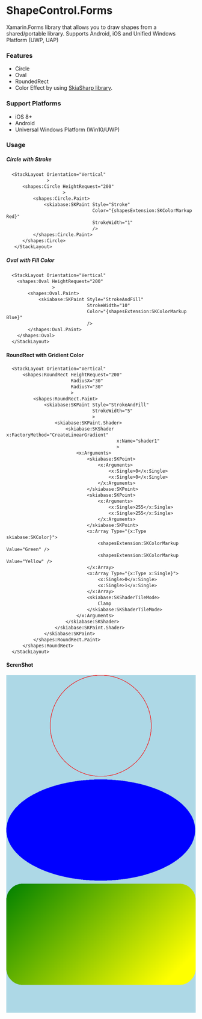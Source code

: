 # ShapeControl.Forms

Xamarin.Forms library that allows you to draw shapes from a shared/portable library.
Supports Android, iOS and Unified Windows Platform (UWP, UAP)

### Features

* Circle
* Oval
* RoundedRect
* Color Effect by using [SkiaSharp library](https://github.com/mono/SkiaSharp).

### Support Platforms

* iOS 8+
* Android
* Universal Windows Platform (Win10/UWP)

### Usage

##### Circle with Stroke

```
  <StackLayout Orientation="Vertical"
               >
      <shapes:Circle HeightRequest="200"
                     >
          <shapes:Circle.Paint>
              <skiabase:SKPaint Style="Stroke"
                                Color="{shapesExtension:SKColorMarkup Red}"
                                StrokeWidth="1"
                                />
          </shapes:Circle.Paint>
      </shapes:Circle>
   </StackLayout>
```

##### Oval with Fill Color

```
  <StackLayout Orientation="Vertical"
    <shapes:Oval HeightRequest="200"
                 >
        <shapes:Oval.Paint>
            <skiabase:SKPaint Style="StrokeAndFill"
                              StrokeWidth="10"
                              Color="{shapesExtension:SKColorMarkup Blue}"
                              />
        </shapes:Oval.Paint>
    </shapes:Oval>
  </StackLayout>
```

#### RoundRect with Gridient Color

```
  <StackLayout Orientation="Vertical"
      <shapes:RoundRect HeightRequest="200"
                        RadiusX="30"
                        RadiusY="30"
                        >
          <shapes:RoundRect.Paint>
              <skiabase:SKPaint Style="StrokeAndFill"
                                StrokeWidth="5"
                                >
                  <skiabase:SKPaint.Shader>
                      <skiabase:SKShader x:FactoryMethod="CreateLinearGradient"
                                         x:Name="shader1"
                                         >
                          <x:Arguments>
                              <skiabase:SKPoint>
                                  <x:Arguments>
                                      <x:Single>0</x:Single>
                                      <x:Single>0</x:Single>
                                  </x:Arguments>
                              </skiabase:SKPoint>
                              <skiabase:SKPoint>
                                  <x:Arguments>
                                      <x:Single>255</x:Single>
                                      <x:Single>255</x:Single>
                                  </x:Arguments>
                              </skiabase:SKPoint>
                              <x:Array Type="{x:Type skiabase:SKColor}">
                                  <shapesExtension:SKColorMarkup Value="Green" />
                                  <shapesExtension:SKColorMarkup Value="Yellow" />
                              </x:Array>
                              <x:Array Type="{x:Type x:Single}">
                                  <x:Single>0</x:Single>
                                  <x:Single>1</x:Single>
                              </x:Array>
                              <skiabase:SKShaderTileMode>
                                  Clamp
                              </skiabase:SKShaderTileMode>
                          </x:Arguments>
                      </skiabase:SKShader>
                  </skiabase:SKPaint.Shader>
              </skiabase:SKPaint>
          </shapes:RoundRect.Paint>
      </shapes:RoundRect>
  </StackLayout>
```

#### ScrenShot

<img src="ScreenShots/IMG_1112.PNG" />
